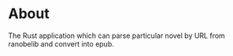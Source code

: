 # About

The Rust application which can parse particular novel by URL from ranobelib and convert into epub.
